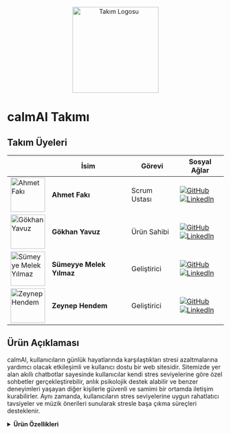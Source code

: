 <p align="center">
  <img src="assets/logo.png" alt="Takım Logosu" width="200" />
</p>

# calmAI Takımı

## Takım Üyeleri

|   | İsim                       | Görevi         | Sosyal Ağlar                                                                                                                                                                  |
|---|----------------------------|----------------|--------------------------------------------------------------------------------------------------------------------------------------------------------------------------------|
| <img src="assets/ahmetfaki.jpg" alt="Ahmet Fakı" width="80" /> | **Ahmet Fakı** | Scrum Ustası | [![GitHub](https://img.shields.io/badge/GitHub-ahmet--faki-black?logo=github&logoColor=white)](https://github.com/ahmet-faki) <br/> [![LinkedIn](https://img.shields.io/badge/LinkedIn-ahmetfaki-blue?logo=linkedin&logoColor=white)](https://www.linkedin.com/in/ahmetfaki/) |
| <img src="assets/gokhan.jpg" alt="Gökhan Yavuz" width="80" />  | **Gökhan Yavuz** | Ürün Sahibi | [![GitHub](https://img.shields.io/badge/GitHub-GokhanYavuzz-black?logo=github&logoColor=white)](https://github.com/GokhanYavuzz) <br/> [![LinkedIn](https://img.shields.io/badge/LinkedIn-g%C3%B6khan--yavuz--835836280-blue?logo=linkedin&logoColor=white)](https://www.linkedin.com/in/g%C3%B6khan-yavuz-835836280/) |
| <img src="assets/sumeyye.jpg" alt="Sümeyye Melek Yılmaz" width="80" /> | **Sümeyye Melek Yılmaz** | Geliştirici | [![GitHub](https://img.shields.io/badge/GitHub-sumeyyemelekyilmaz-black?logo=github&logoColor=white)](https://github.com/sumeyyemelekyilmaz) <br/> [![LinkedIn](https://img.shields.io/badge/LinkedIn-smelekyilmaz-blue?logo=linkedin&logoColor=white)](https://www.linkedin.com/in/smelekyilmaz/) |
| <img src="assets/zeynep.jpg" alt="Zeynep Hendem" width="80" /> | **Zeynep Hendem** | Geliştirici | [![GitHub](https://img.shields.io/badge/GitHub-zeynephendem-black?logo=github&logoColor=white)](https://github.com/zeynephendem) <br/> [![LinkedIn](https://img.shields.io/badge/LinkedIn-zeynephendem-blue?logo=linkedin&logoColor=white)](https://www.linkedin.com/in/zeynephendem) |

## Ürün Açıklaması

calmAI, kullanıcıların günlük hayatlarında karşılaştıkları stresi azaltmalarına yardımcı olacak etkileşimli ve kullanıcı dostu bir web sitesidir. Sitemizde yer alan akıllı chatbotlar sayesinde kullanıcılar kendi stres seviyelerine göre özel sohbetler gerçekleştirebilir, anlık psikolojik destek alabilir ve benzer deneyimleri yaşayan diğer kişilerle güvenli ve samimi bir ortamda iletişim kurabilirler. Aynı zamanda, kullanıcıların stres seviyelerine uygun rahatlatıcı tavsiyeler ve müzik önerileri sunularak stresle başa çıkma süreçleri desteklenir.


<details>
<summary><strong>Ürün Özellikleri</strong></summary>

- **Kişiselleştirilmiş Chatbot Sohbetleri:** Kullanıcıların mevcut stres seviyelerini anlayan ve buna göre destekleyici sohbet deneyimleri sunan akıllı chatbotlar.
- **Topluluk Sohbet Alanı:** Benzer stres durumlarını yaşayan kullanıcıların deneyimlerini paylaşarak destek ve motivasyon bulabilecekleri interaktif sohbet ortamı.
- **Özelleştirilmiş Tavsiyeler:** Kullanıcıların stres seviyelerine göre hazırlanan rahatlatıcı içerikler, yazılar ve özel müzik listeleri ile kullanıcıların stres seviyelerini düşürmelerine yardımcı olur.
- **Gizlilik ve Güvenlik:** Kullanıcıların kişisel verileri ve gizliliği korunarak güvenilir ve güvenli bir kullanım deneyimi sağlanır.
- **Açık Kaynak Geliştirme:** Proje açık kaynak olarak geliştirilmektedir ve topluluk katılımına açık olarak sürekli geliştirilmeye devam eder.

</details>

